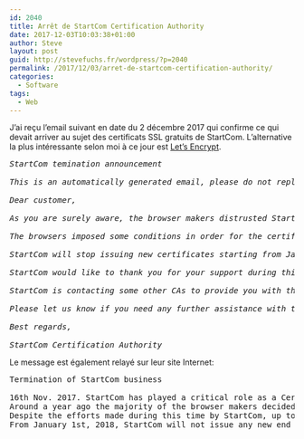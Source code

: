 ```yaml
---
id: 2040
title: Arrêt de StartCom Certification Authority
date: 2017-12-03T10:03:38+01:00
author: Steve
layout: post
guid: http://stevefuchs.fr/wordpress/?p=2040
permalink: /2017/12/03/arret-de-startcom-certification-authority/
categories:
  - Software
tags:
  - Web
---
```

J&rsquo;ai reçu l&#8217;email suivant en date du 2 décembre 2017 qui confirme ce qui devait arriver au sujet des certificats SSL gratuits de StartCom. L&rsquo;alternative la plus intéressante selon moi à ce jour est [Let&rsquo;s Encrypt](https://letsencrypt.org/).

<pre><em>StartCom temination announcement</em>

<em>This is an automatically generated email, please do not reply.</em>

<em>Dear customer,</em>

<em>As you are surely aware, the browser makers distrusted StartCom around a year ago and therefore all the end entity certificates newly issued by StartCom are not trusted by default in browsers.</em>

<em>The browsers imposed some conditions in order for the certificates to be re-accepted. While StartCom believes that these conditions have been met, it appears there are still certain difficulties forthcoming. Considering this situation, the owners of StartCom have decided to terminate the company as a Certification Authority as mentioned in Startcom´s website.</em>

<em>StartCom will stop issuing new certificates starting from January 1st, 2018 and will provide only CRL and OCSP services for two more years.</em>

<em>StartCom would like to thank you for your support during this difficult time.</em>

<em>StartCom is contacting some other CAs to provide you with the certificates needed. In case you don´t want us to provide you an alternative, please, contact us at <b>xxx@startcomca.com</b></em>

<em>Please let us know if you need any further assistance with the transition process. We deeply apologize for any inconveniences that this may cause.</em>

<em>Best regards,</em>

<em>StartCom Certification Authority</em>
</pre>

Le message est également relayé sur leur site Internet:

<pre>Termination of StartCom business

16th Nov. 2017. StartCom has played a critical role as a Certification Authority in data security and electronic commerce by providing an independent "trusted third party" guarantee all these years.
Around a year ago the majority of the browser makers decided to distrust StartCom, remove the StartCom root certificates from their root stores and not accept newly end entity certificates issued by StartCom.
Despite the efforts made during this time by StartCom, up to now, there has not been any clear indication from the browsers that StartCom would be able to regain the trust. Therefore, the owners of StartCom have decided to terminate StartCom as a Certification Authority (CA).
From January 1st, 2018, StartCom will not issue any new end entity certificate and will only provide validation services through its OCSP and CRL services for two years from January 1st, 2018. Starting 2020, all remaining valid certificates will be revoked. StartCom wants to thank all of our customers and partners during these years for their support.
</pre>

&nbsp;